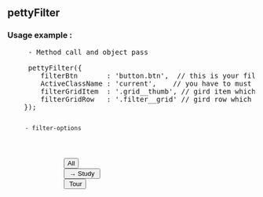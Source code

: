## pettyFilter 
### Usage example :

<pre>
     - Method call and object pass
  
     pettyFilter({
        filterBtn       : 'button.btn',  // this is your filter button which is the get targated value
        ActiveClassName : 'current',    // you have to must use by class name
        filterGridItem  : '.grid__thumb', // gird item which is your filter item
        filterGridRow   : '.filter__grid' // gird row which is the parrent of  filter item or grid item
    });
</pre>


<code>
     - filter-options
     <pre>
          <div class="filter-options">
                <button class="btn btn-primary current" data-target="*">All</button>
                <button class="btn btn-primary" data-target="A"> &#8594; Study </button>
                <button class="btn btn-primary"data-target="B"> Tour</button>
           </div>
      </pre>
</code>




      
